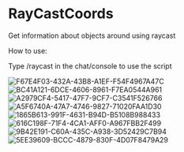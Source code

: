 # RayCastCoords


Get information about objects around using raycast

How to use:

Type /raycast in the chat/console to use the script



![F67E4F03-432A-43B8-A1EF-F54F4967A47C](https://github.com/user-attachments/assets/b503ea4d-78da-45da-ad78-35f2fa53cbe9)
![BC41A121-6DCE-4606-8961-F7EA0544A961](https://github.com/user-attachments/assets/33dad625-86bd-45eb-acec-598a42dd7baf)
![A2979CF4-5417-47F7-9CF7-C3541F526766](https://github.com/user-attachments/assets/b071a79b-8782-4859-9e03-f03b9795f179)
![A5F6740A-47A7-4746-9827-71020FAA1D30](https://github.com/user-attachments/assets/a1f9f750-28ae-44ec-8b9e-e5dc1e6ee916)
![1865B613-991F-4631-B94D-B5108B988433](https://github.com/user-attachments/assets/40a57a2e-8a4c-429d-9225-72f8a60f328d)
![616C198F-71F4-4CA1-AFF0-A967FBB2F499](https://github.com/user-attachments/assets/d685fd12-b16a-40f8-b0f0-81fef7e0f52a)
![9B42E191-C60A-435C-A938-3D52429C7B94](https://github.com/user-attachments/assets/76168f13-f84e-492c-9dea-fdc5b2a37109)
![5EE39609-BCCC-4879-830F-4D07F8479A29](https://github.com/user-attachments/assets/c84f72f9-dd34-446f-a658-d613bac4077d)
